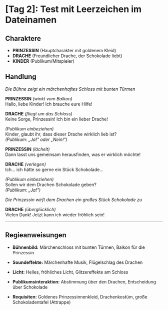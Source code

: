 # [Tag 2]: Test mit Leerzeichen im Dateinamen

## Charaktere

- **PRINZESSIN** (Hauptcharakter mit goldenem Kleid)
- **DRACHE** (Freundlicher Drache, der Schokolade liebt)
- **KINDER** (Publikum/Mitspieler)

## Handlung

*Die Bühne zeigt ein märchenhaftes Schloss mit bunten Türmen*

**PRINZESSIN** *(winkt vom Balkon)*  
Hallo, liebe Kinder! Ich brauche eure Hilfe!  

**DRACHE** *(fliegt um das Schloss)*  
Keine Sorge, Prinzessin! Ich bin ein lieber Drache!  

*(Publikum einbeziehen)*  
Kinder, glaubt ihr, dass dieser Drache wirklich lieb ist?  
*(Publikum: „Ja!" oder „Nein!")*

**PRINZESSIN** *(lächelt)*  
Dann lasst uns gemeinsam herausfinden, was er wirklich möchte!  

**DRACHE** *(verlegen)*  
Ich... ich hätte so gerne ein Stück Schokolade...  

*(Publikum einbeziehen)*  
Sollen wir dem Drachen Schokolade geben?  
*(Publikum: „Ja!")*

*Die Prinzessin wirft dem Drachen ein großes Stück Schokolade zu*

**DRACHE** *(überglücklich)*  
Vielen Dank! Jetzt kann ich wieder fröhlich sein!  

---

## Regieanweisungen

- **Bühnenbild:** Märchenschloss mit bunten Türmen, Balkon für die Prinzessin

- **Soundeffekte:** Märchenhafte Musik, Flügelschlag des Drachen

- **Licht:** Helles, fröhliches Licht, Glitzereffekte am Schloss

- **Publikumsinteraktion:** Abstimmung über den Drachen, Entscheidung über Schokolade

- **Requisiten:** Goldenes Prinzessinnenkleid, Drachenkostüm, große Schokoladentafel (Attrappe)